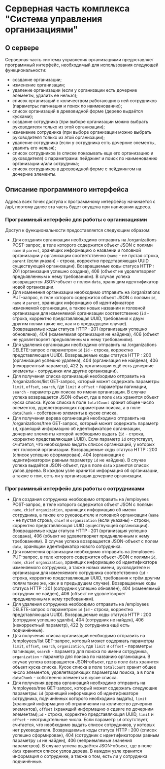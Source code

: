 # Серверная часть комплекса "Система управления организациями"

 
## О сервере

Серверная часть системы управления организациями предоставляет программный интерфейс, необходимый для использования следующей функциональности:  

- создание организации;
- изменение организации;
- удаление организации (если у организации есть дочерние элементы, удалить ее нельзя);
- список организаций с количеством работающих в ней сотрудников (параметры: пагинация и поиск по наименованию);
- список организаций в древовидной форме (дерево выдаётся кусками);
- создание сотрудника (при выборе организации можно выбрать руководителя только из этой организации);
- изменение сотрудника (при выборе организации можно выбрать руководителя только из этой организации);
- удаление сотрудника (если у сотрудника есть дочерние элементы, удалить его нельзя);
- список сотрудников (в списке показывать еще его организацию и руководителя) с параметрами: пейджинг и поиск по наименованию организации и/или сотрудника;
- список сотрудников в древовидной форме с пейджингом на дочерние элементы.

## Описание программного интерфейса

Адреса всех точек доступа к программному интерфейсу начинается с /api, поэтому далее эта часть будет опущена при написании адреса.

### Программный интерфейс для работы с организациями

Доступ к функциональности предоставляется следующим образом:

- Для создания организации необходимо отправить на /organizations POST-запрос, в теле которого содержится объект JSON с полями `name` и `parent`, хранящих информацию о названии и головной организации у организации соответственно (`name` - не пустая строка, `parent` (если указан) - строка, корректно представляющая UUID существующей организации). Возвращаемые коды статуса HTTP : 201 (организация успешно создана), 406 (объект не удовлетворяет предъявленным к нему требованиям). В случае успеха возвращается JSON-объект с полем `data`, хранящим идентификатор новой организации.
- Для изменения организации необходимо отправить на /organizations PUT-запрос, в теле которого содержится объект JSON с полями `id`, `name` и `parent`, хранящих информацию об идентификаторе изменяемой организации, а также новых названии и головной организации для изменяемой организации соответственно (`id` - строка, корректно представляющая UUID, требования к двум другим полям такие же, как и в предыдущем случае). Возвращаемые коды статуса HTTP : 201 (организация успешно обновлена), 404 (изменяемая организация не найдена), 406 (объект не удовлетворяет предъявленным к нему требованиям).
- Для удаления организации необходимо отправить на /organizations DELETE-запрос с параметром `id` (`id` - строка, корректно представляющая UUID). Возвращаемые коды статуса HTTP : 200 (организация успешно удалена), 404 (организация не найдена), 406 (некорректный параметр), 422 (у организации ещё есть дочерние элементы - сотрудники или другие организации).
- Для получения списка организаций необходимо отправить на /organizations/list GET-запрос, который может содержать параметры `limit`, `offset`, `search`, где `limit` и `offset` - параметры пагинации, `search` - параметр для поиска по имени организации. В случае успеха возвращается JSON-объект, где в поле `data` хранится объект куска списка. Кусок списка в поле `totalCount` хранит общее число элементов, удовлетворяющих параметрам поиска, а в поле `dataChunk` - собственно элементы в куске списка.
- Для получения дерева организаций необходимо отправить на /organizations/tree GET-запрос, который может содержать параметр `id`, хранящий информацию об идентификаторе организации, дочерние элементы которой необходимо выдать (`id` - строка, корректно представляющая UUID). Если параметр `id` отсутствует, считается, что необходимо выдать список организаций, у которых нет головной организации. Возвращаемые коды статуса HTTP : 200 (список успешно сформирован), 404 (организация с идентификатором равным параметру `id` не найдена). В случае успеха выдаётся JSON-объект, где в поле `data` хранится список узлов дерева. В каждом узле хранится информация об организации, а также о том, есть ли у организации дочерние организации.
 
### Программный интерфейс для работы с сотрудниками

- Для создания сотрудника необходимо отправить на /employees POST-запрос, в теле которого содержится объект JSON с полями `name`, `chief` `organization`, хранящих информацию об имени сотрудника, а также его руководителе и головной организации (`name` - не пустая строка, `chief` и `organization` (если указаны) - строки, корректно представляющая UUID существующей организации). Возвращаемые коды статуса HTTP : 201 (организация успешно создана), 406 (объект не удовлетворяет предъявленным к нему требованиям). В случае успеха возвращается JSON-объект с полем `data`, хранящим идентификатор нового сотрудника.
- Для изменения организации необходимо отправить на /employees PUT-запрос, в теле которого содержится объект JSON с полями `id`, `name`,  `chief` `organization`, хранящих информацию об идентификаторе изменяемого сотрудника, а также новых имени, руководителе и организации для изменяемого сотрудника соответственно (`id` - строка, корректно представляющая UUID, требования к трём другим полям такие же, как и в предыдущем случае). Возвращаемые коды статуса HTTP : 201 (сотрудник успешно обновлён), 404 (изменяемый сотрудник не найден), 406 (объект не удовлетворяет предъявленным к нему требованиям).
- Для удаления сотрудника необходимо отправить на /employees DELETE-запрос с параметром `id` (`id` - строка, корректно представляющая UUID). Возвращаемые коды статуса HTTP : 200 (сотрудник успешно удалён), 404 (сотрудник не найден), 406 (некорректный параметр), 422 (у сотрудника ещё есть подчинённые).
- Для получения списка организаций необходимо отправить на /employees/list GET-запрос, который может содержать параметры `limit`, `offset`, `search`, `organization`, где `limit` и `offset` - параметры пагинации, `search` - параметр для поиска по имени сотрудника, `organization` - параметр для поиска по названию организации. В случае успеха возвращается JSON-объект, где в поле `data` хранится объект куска списка. Кусок списка в поле `totalCount` хранит общее число элементов, удовлетворяющих параметрам поиска, а в поле `dataChunk` - собственно элементы в куске списка.
- Для получения дерева организаций необходимо отправить на /employees/tree GET-запрос, который может содержать следующие параметры: `id` (хранящий информацию об идентификаторе сотрудника, подчинённых которого необходимо выдать), `limit` (хранящий информацию об ограничении на количество дочерних элементов), `offset` (хранящий информацию о сдвиге по дочерним элементам);`id` - строка, корректно представляющая UUID, `limit` и `offset` - неотрицательные числа. Если параметр `id` отсутствует, считается, что необходимо выдать список сотрудников, у которых нет руководителя. Возвращаемые коды статуса HTTP : 200 (список успешно сформирован), 404 (сотрудник с идентификатором равным параметру `id` не найден), 406 (неприемлемые значения параметров). В случае успеха выдаётся JSON-объект, где в поле `data` хранится список узлов дерева. В каждом узле хранится информация о сотруднике, а также о том, есть ли у сотрудника подчинённые.
